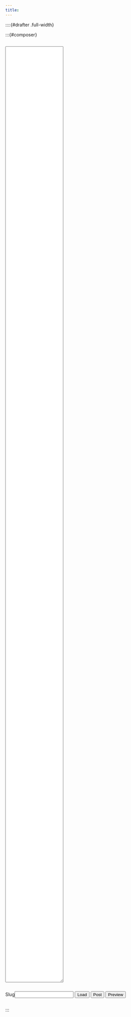 ```yaml
---
title:
---
```


<!--
::::{#drafter}

:::{#composer}

<div style="font-variant-numeric: lining-nums tabular-nums" class="sourceCode unicode" data-lang="Markdown"><pre><code><textarea id="post" style="min-height: 40vh">---
title: Draft
author:
- "[@MonoidMusician](https://blog.veritates.love/)"
---

</textarea></code></pre></div>
<div><button id="post_post">Preview!</button></div>

:::

<hr id="divider" class="full-width"/>

<iframe name="posted_post" src="" class="full-width" style="border: none;"></iframe>

::::
-->

<style>
  #drafter {
    display: flex;
  }
  #composer {
    flex: 0.3;
    flex-basis: 200px;
    padding: 0 calc(2% + 8px);
    height: 100vh;
  }
  #posted_post {
    flex: 0.7;
    height: 100vh;
  }
  #posts > li {
    margin: 0;
  }
</style>

::::{#drafter .full-width}

:::{#composer}

<div style="font-variant-numeric: lining-nums tabular-nums" class="sourceCode unicode" data-lang="Markdown"><pre><code><textarea id="markdown" style="min-height: calc(75vh - 40px - 40px)"></textarea></code></pre></div>

<div>
  <label class="input-wrapper text"><span>Slug</span><input id="slug"/></label>
  <button id="load" class="">Load</button>
  <button id="post" class="add">Post</button>
  <button id="preview" class="big">Preview</button>

  <ul id="posts" style="max-height: calc(10vh + 20px); overflow: auto; border-width: 1px; border-color: #2372ffaa; border-radius: 4px;">
  </ul>
</div>

:::

<iframe id="posted_post" src="" style="border: none;"></iframe>

::::

<script>
  const the = (...arg) => document.getElementById(...arg);
  the("slug").value = new URLSearchParams(window.location.search).get("post");
  async function preview() {
    const r = await fetch('http://localhost:5656', {
      method: 'PUT', body: the("markdown").value,
    });
    the("posted_post").srcdoc = await r.text();
  };
  async function load() {
    let slug = the("slug").value;
    if (!slug) {
      if (!the("markdown").value.trim()) {
        slug = "new";
      } else {
        return;
      }
    }
    const r = await fetch('http://localhost:5656/' + slug, {
      method: 'GET',
    });
    the("markdown").value = await r.text();
    preview();
  }
  async function post() {
    if (!the("slug").value || !the("markdown").value) return;
    const r = await fetch('http://localhost:5656/' + the("slug").value, {
      method: 'POST', body: the("markdown").value,
    });
    the("posted_post").srcdoc = await r.text();
  };
  the("preview").addEventListener("click", () => preview());
  the("load").addEventListener("click", () => load());
  the("post").addEventListener("click", () => post());
  load();
  the("posts").addEventListener("dblclick", e => {
    if (e.target.nodeName === 'LI') {
      the("slug").value = e.target.textContent;
      e.preventDefault();
      load();
      window.getSelection().removeAllRanges();
      return true;
    }
  });
  fetch('http://localhost:5656').then(r => r.json()).then(posts => {
    posts.sort();
    for (let post of posts) {
      the("posts").appendChild(Object.assign(document.createElement("li"), {
        textContent: post,
      }));
    }
  });
</script>
